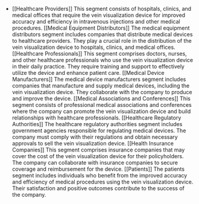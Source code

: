   - [[Healthcare Providers]]
   This segment consists of hospitals, clinics, and medical offices that require the vein visualization device for improved accuracy and efficiency in intravenous injections and other medical procedures.
   [[Medical Equipment Distributors]]
   The medical equipment distributors segment includes companies that distribute medical devices to healthcare providers. They play a crucial role in the distribution of the vein visualization device to hospitals, clinics, and medical offices.
   [[Healthcare Professionals]]
   This segment comprises doctors, nurses, and other healthcare professionals who use the vein visualization device in their daily practice. They require training and support to effectively utilize the device and enhance patient care.
   [[Medical Device Manufacturers]]
   The medical device manufacturers segment includes companies that manufacture and supply medical devices, including the vein visualization device. They collaborate with the company to produce and improve the device.
   [[Medical Associations and Conferences]]
   This segment consists of professional medical associations and conferences where the company can promote the vein visualization device and build relationships with healthcare professionals.
   [[Healthcare Regulatory Authorities]]
   The healthcare regulatory authorities segment includes government agencies responsible for regulating medical devices. The company must comply with their regulations and obtain necessary approvals to sell the vein visualization device.
   [[Health Insurance Companies]]
   This segment comprises insurance companies that may cover the cost of the vein visualization device for their policyholders. The company can collaborate with insurance companies to secure coverage and reimbursement for the device.
   [[Patients]]
   The patients segment includes individuals who benefit from the improved accuracy and efficiency of medical procedures using the vein visualization device. Their satisfaction and positive outcomes contribute to the success of the company.


